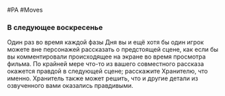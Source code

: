 #PA #Moves 
### В следующее воскресенье
Один раз во время каждой фазы Дня вы и ещё хотя бы один игрок можете вне персонажей рассказать о предстоящей сцене, как если бы вы комментировали происходящее на экране во время просмотра фильма. По крайней мере что-то из вашего совместного рассказа окажется правдой в следующей сцене; расскажите Хранителю, что именно. Хранитель также может решить, что и другие детали из озвученного вами оказались правдивыми.